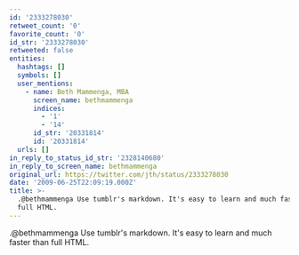 ```yaml
---
id: '2333278030'
retweet_count: '0'
favorite_count: '0'
id_str: '2333278030'
retweeted: false
entities:
  hashtags: []
  symbols: []
  user_mentions:
    - name: Beth Mammenga, MBA
      screen_name: bethmammenga
      indices:
        - '1'
        - '14'
      id_str: '20331814'
      id: '20331814'
  urls: []
in_reply_to_status_id_str: '2328140680'
in_reply_to_screen_name: bethmammenga
original_url: https://twitter.com/jth/status/2333278030
date: '2009-06-25T22:09:19.000Z'
title: >-
  .@bethmammenga Use tumblr's markdown. It's easy to learn and much faster than
  full HTML.
---
```


.@bethmammenga Use tumblr's markdown. It's easy to learn and much faster than full HTML.
